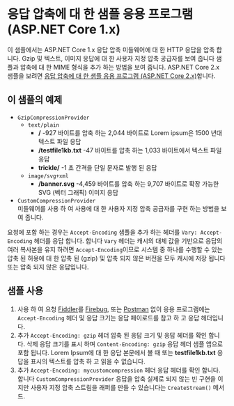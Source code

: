 # <a name="response-compression-sample-application-aspnet-core-1x"></a>응답 압축에 대 한 샘플 응용 프로그램 (ASP.NET Core 1.x)

이 샘플에서는 ASP.NET Core 1.x 응답 압축 미들웨어에 대 한 HTTP 응답을 압축 합니다. Gzip 및 텍스트, 이미지 응답에 대 한 사용자 지정 압축 공급자를 보여 줍니다 샘플과 압축에 대 한 MIME 형식을 추가 하는 방법을 보여 줍니다. ASP.NET Core 2.x 샘플을 보려면 [응답 압축에 대 한 샘플 응용 프로그램 (ASP.NET Core 2.x)](https://github.com/aspnet/Docs/tree/master/aspnetcore/performance/response-compression/samples/2.x)합니다.

## <a name="examples-in-this-sample"></a>이 샘플의 예제

* `GzipCompressionProvider`
  * `text/plain`
    * **/** -927 바이트를 압축 하는 2,044 바이트로 Lorem ipsum은 1500 년대 텍스트 파일 응답
    * **/testfile1kb.txt** -47 바이트를 압축 하는 1,033 바이트에서 텍스트 파일 응답
    * **trickle/** -1 초 간격을 단일 문자로 발행 된 응답
  * `image/svg+xml`
    * **/banner.svg** -4,459 바이트를 압축 하는 9,707 바이트로 확장 가능한 SVG (벡터 그래픽) 이미지 응답
* `CustomCompressionProvider`<br>미들웨어를 사용 하 여 사용에 대 한 사용자 지정 압축 공급자를 구현 하는 방법을 보여 줍니다.

요청에 포함 하는 경우는 `Accept-Encoding` 샘플을 추가 하는 헤더를 `Vary: Accept-Encoding` 헤더를 응답 합니다. 합니다 `Vary` 헤더는 캐시의 대체 값을 기반으로 응답의 여러 복사본을 유지 하려면 `Accept-Encoding`이므로 시스템 중 하나를 수행할 수 있는 압축 된 허용에 대 한 압축 된 (gzip) 및 압축 되지 않은 버전을 모두 캐시에 저장 됩니다 또는 압축 되지 않은 응답입니다.

## <a name="using-the-sample"></a>샘플 사용

1. 사용 하 여 요청 [Fiddler](http://www.telerik.com/fiddler)를 [Firebug](http://getfirebug.com/), 또는 [Postman](https://www.getpostman.com/) 없이 응용 프로그램에는 `Accept-Encoding` 헤더 및 응답 크기는 응답 페이로드를 참고 하 고 응답 헤더입니다.
1. 추가 `Accept-Encoding: gzip` 헤더 압축 된 응답 크기 및 응답 헤더를 확인 합니다. 삭제 응답 크기를 표시 하며 `Content-Encoding: gzip` 응답 헤더 샘플 앱으로 포함 됩니다. Lorem Ipsum에 대 한 응답 본문에서 볼 때 또는 **testfile1kb.txt** 응답을 표시의 텍스트를 압축 하 고 읽을 수 없습니다.
1. 추가 `Accept-Encoding: mycustomcompression` 헤더 응답 헤더를 확인 합니다. 합니다 `CustomCompressionProvider` 응답을 압축 실제로 되지 않는 빈 구현을 이지만 사용자 지정 압축 스트림을 래퍼를 만들 수 있습니다는 `CreateStream()` 메서드.
